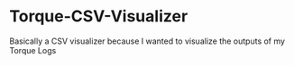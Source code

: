 # Torque-CSV-Visualizer
Basically a CSV visualizer because I wanted to visualize the outputs of my Torque Logs
